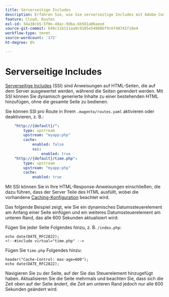 ```yaml
---
title: Serverseitige Includes
description: Erfahren Sie, wie Sie serverseitige Includes mit Adobe Commerce in der Cloud-Infrastruktur verwenden.
feature: Cloud, Routes
exl-id: 34a38cb5-5f0e-49ac-9dba-bb581a06aeed
source-git-commit: 649c11b111aa9c9105e54908bf9c6f48741f10e4
workflow-type: tm+mt
source-wordcount: '172'
ht-degree: 0%

---
```


# Serverseitige Includes

[Serverseitige Includes](https://nginx.org/en/docs/http/ngx_http_ssi_module.html) (SSI) sind Anweisungen auf HTML-Seiten, die auf dem Server ausgewertet werden, während die Seiten gerendert werden. Mit SSI können Sie dynamisch generierte Inhalte zu einer bestehenden HTML hinzufügen, ohne die gesamte Seite zu bedienen.

Sie können SSI pro Route in Ihrem `.magento/routes.yaml` aktivieren oder deaktivieren, z. B.:

```yaml
    "http://{default}/":
        type: upstream
        upstream: "myapp:php"
        cache:
            enabled: false
            ssi:
                enabled: true
    "http://{default}/time.php":
        type: upstream
        upstream: "myapp:php"
        cache:
            enabled: true
```

Mit SSI können Sie in Ihre HTML-Response-Anweisungen einschließen, die dazu führen, dass der Server Teile des HTML ausfüllt, wobei die vorhandene [Caching-Konfiguration](caching.md) beachtet wird.

Das folgende Beispiel zeigt, wie Sie ein dynamisches Datumssteuerelement am Anfang einer Seite einfügen und ein weiteres Datumssteuerelement am unteren Rand, das alle 600 Sekunden aktualisiert wird:

Fügen Sie jeder Seite Folgendes hinzu, z. B. `/index.php`:

```php?start_inline=1
echo date(DATE_RFC2822);
<!--#include virtual="time.php" -->
```

Fügen Sie `time.php` Folgendes hinzu:

```php?start_inline=1
header("Cache-Control: max-age=600");
echo date(DATE_RFC2822);
```

Navigieren Sie zu der Seite, auf der Sie das Steuerelement hinzugefügt haben. Aktualisieren Sie die Seite mehrmals und beachten Sie, dass sich die Zeit oben auf der Seite ändert, die Zeit am unteren Rand jedoch nur alle 600 Sekunden geändert wird.
